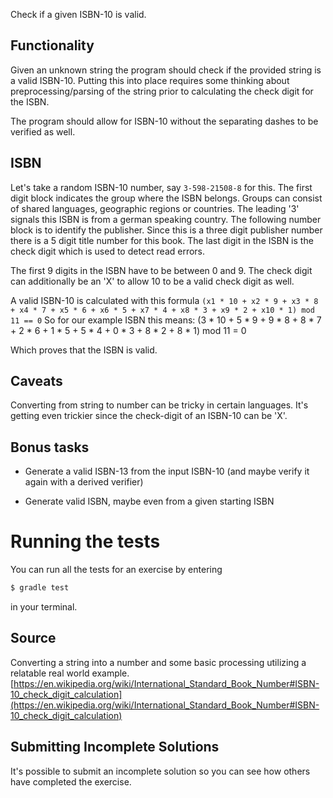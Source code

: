 Check if a given ISBN-10 is valid.

## Functionality

Given an unknown string the program should check if the provided string is a valid ISBN-10.
Putting this into place requires some thinking about preprocessing/parsing of the string prior to calculating the check digit for the ISBN.

The program should allow for ISBN-10 without the separating dashes to be verified as well.

## ISBN

Let's take a random ISBN-10 number, say `3-598-21508-8` for this.
The first digit block indicates the group where the ISBN belongs. Groups can consist of shared languages, geographic regions or countries. The leading '3' signals this ISBN is from a german speaking country.
The following number block is to identify the publisher. Since this is a three digit publisher number there is a 5 digit title number for this book.
The last digit in the ISBN is the check digit which is used to detect read errors.

The first 9 digits in the ISBN have to be between 0 and 9.
The check digit can additionally be an 'X' to allow 10 to be a valid check digit as well.

A valid ISBN-10 is calculated with this formula `(x1 * 10 + x2 * 9 + x3 * 8 + x4 * 7 + x5 * 6 + x6 * 5 + x7 * 4 + x8 * 3 + x9 * 2 + x10 * 1) mod 11 == 0`
So for our example ISBN this means:
(3 * 10 + 5 * 9 + 9 * 8 + 8 * 7 + 2 * 6 + 1 * 5 + 5 * 4 + 0 * 3 + 8 * 2 + 8 * 1) mod 11 = 0

Which proves that the ISBN is valid.

## Caveats

Converting from string to number can be tricky in certain languages.
It's getting even trickier since the check-digit of an ISBN-10 can be 'X'.

## Bonus tasks

* Generate a valid ISBN-13 from the input ISBN-10 (and maybe verify it again with a derived verifier)

* Generate valid ISBN, maybe even from a given starting ISBN

# Running the tests

You can run all the tests for an exercise by entering

```sh
$ gradle test
```

in your terminal.

## Source

Converting a string into a number and some basic processing utilizing a relatable real world example. [https://en.wikipedia.org/wiki/International_Standard_Book_Number#ISBN-10_check_digit_calculation](https://en.wikipedia.org/wiki/International_Standard_Book_Number#ISBN-10_check_digit_calculation)

## Submitting Incomplete Solutions

It's possible to submit an incomplete solution so you can see how others have completed the exercise.
